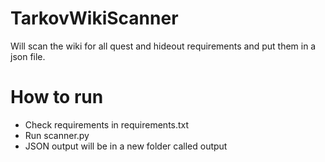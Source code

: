 # TarkovWikiScanner
Will scan the wiki for all quest and hideout requirements and put them in a json file.
# How to run
* Check requirements in requirements.txt
* Run scanner.py
* JSON output will be in a new folder called output
